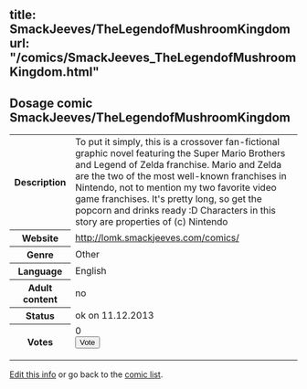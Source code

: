 title: SmackJeeves/TheLegendofMushroomKingdom
url: "/comics/SmackJeeves_TheLegendofMushroomKingdom.html"
---
Dosage comic SmackJeeves/TheLegendofMushroomKingdom
-----------------------------------------

<p id="msg"></p>
<script type="text/javascript">
if (window.location.search === '?edit_info_mail=sent_ok') {
  var elem = document.getElementById("msg");
  elem.innerHTML = 'Edited information sucessfully sent for review, which is usually done daily. Thanks!';
  elem.className = 'ok';
}
</script>
<table class="comicinfo">
<tr>
<th>Description</th><td>To put it simply, this is a crossover fan-fictional graphic novel featuring the Super Mario Brothers and Legend of Zelda franchise. Mario and Zelda are the two of the most well-known franchises in Nintendo, not to mention my two favorite video game franchises. It's pretty long, so get the popcorn and drinks ready :D Characters in this story are properties of (c) Nintendo</td>
</tr>
<tr>
<th>Website</th><td><a href="http://lomk.smackjeeves.com/comics/">http://lomk.smackjeeves.com/comics/</a></td>
</tr>
<tr>
<th>Genre</th><td>Other</td>
</tr>
<tr>
<th>Language</th><td>English</td>
</tr>
<tr>
<th>Adult content</th><td>no</td>
</tr>
<tr>
<th>Status</th><td>ok on 11.12.2013</td>
</tr>
<tr>
<th>Votes</th><td>0
<form action="http://gaecounter.appspot.com/count/" method="POST">
<input name="name" type="hidden" value="SmackJeeves_TheLegendofMushroomKingdom"/>
<input name="uid" type="hidden" id="voteuid" value=""/>
<input type="submit" value="Vote"/>
</form>
</td>
</tr>
</table>
<script type="text/javascript">
var ua = navigator.userAgent;
document.getElementById("voteuid").value = ua.replace(/[^a-zA-Z0-9\._:]/g , "_");;
</script>

[Edit this info](SmackJeeves_TheLegendofMushroomKingdom_edit.html) or go back to the [comic list](../comic-index.html).
